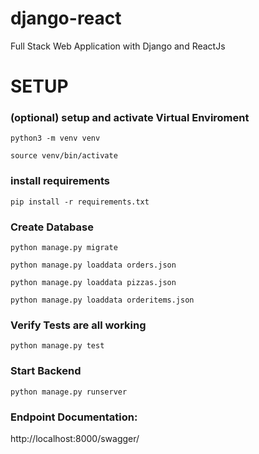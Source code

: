 # django-react
Full Stack Web Application with Django and ReactJs


# SETUP

### (optional) setup and activate Virtual Enviroment

`python3 -m venv venv`

`source venv/bin/activate`

### install requirements

`pip install -r requirements.txt`

### Create Database

`python manage.py migrate`

`python manage.py loaddata orders.json`

`python manage.py loaddata pizzas.json`

`python manage.py loaddata orderitems.json`


### Verify Tests are all working

`python manage.py test`

### Start Backend

`python manage.py runserver`

### Endpoint Documentation:

http://localhost:8000/swagger/
